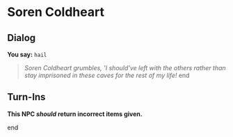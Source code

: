 # Soren Coldheart
## Dialog

**You say:** `hail`



>*Soren Coldheart grumbles, 'I should've left with the others rather than stay imprisoned in these caves for the rest of my life!*
end

## Turn-Ins



**This NPC *should* return incorrect items given.**

end